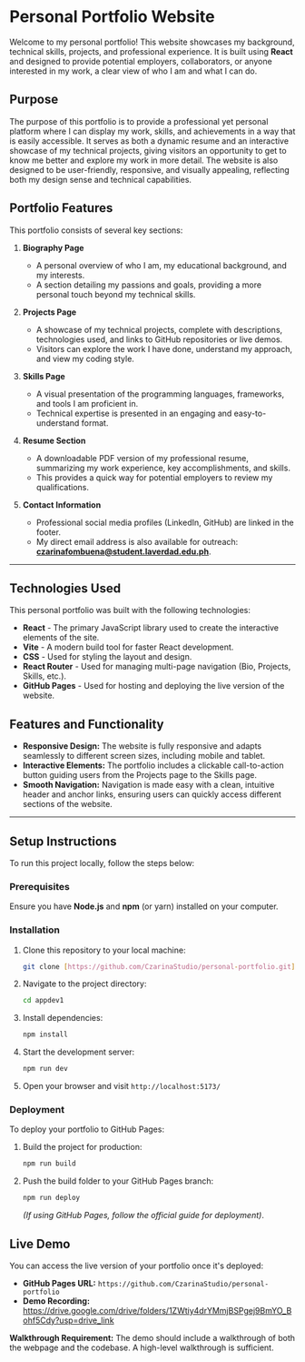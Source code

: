 # Personal Portfolio Website

Welcome to my personal portfolio! This website showcases my background, technical skills, projects, and professional experience. It is built using **React** and designed to provide potential employers, collaborators, or anyone interested in my work, a clear view of who I am and what I can do.

## Purpose

The purpose of this portfolio is to provide a professional yet personal platform where I can display my work, skills, and achievements in a way that is easily accessible. It serves as both a dynamic resume and an interactive showcase of my technical projects, giving visitors an opportunity to get to know me better and explore my work in more detail. The website is also designed to be user-friendly, responsive, and visually appealing, reflecting both my design sense and technical capabilities.

## Portfolio Features

This portfolio consists of several key sections:

1.  **Biography Page**
    * A personal overview of who I am, my educational background, and my interests.
    * A section detailing my passions and goals, providing a more personal touch beyond my technical skills.

2.  **Projects Page**
    * A showcase of my technical projects, complete with descriptions, technologies used, and links to GitHub repositories or live demos.
    * Visitors can explore the work I have done, understand my approach, and view my coding style.

3.  **Skills Page**
    * A visual presentation of the programming languages, frameworks, and tools I am proficient in.
    * Technical expertise is presented in an engaging and easy-to-understand format.

4.  **Resume Section**
    * A downloadable PDF version of my professional resume, summarizing my work experience, key accomplishments, and skills.
    * This provides a quick way for potential employers to review my qualifications.

5.  **Contact Information**
    * Professional social media profiles (LinkedIn, GitHub) are linked in the footer.
    * My direct email address is also available for outreach: **czarinafombuena@student.laverdad.edu.ph**.

---

## Technologies Used

This personal portfolio was built with the following technologies:

* **React** - The primary JavaScript library used to create the interactive elements of the site.
* **Vite** - A modern build tool for faster React development.
* **CSS** - Used for styling the layout and design.
* **React Router** - Used for managing multi-page navigation (Bio, Projects, Skills, etc.).
* **GitHub Pages** - Used for hosting and deploying the live version of the website.

## Features and Functionality

* **Responsive Design:** The website is fully responsive and adapts seamlessly to different screen sizes, including mobile and tablet.
* **Interactive Elements:** The portfolio includes a clickable call-to-action button guiding users from the Projects page to the Skills page.
* **Smooth Navigation:** Navigation is made easy with a clean, intuitive header and anchor links, ensuring users can quickly access different sections of the website.

---

## Setup Instructions

To run this project locally, follow the steps below:

### Prerequisites
Ensure you have **Node.js** and **npm** (or yarn) installed on your computer.

### Installation
1.  Clone this repository to your local machine:
    ```bash
    git clone [https://github.com/CzarinaStudio/personal-portfolio.git](https://github.com/CzarinaStudio/personal-portfolio.git)
    ```
2.  Navigate to the project directory:
    ```bash
    cd appdev1
    ```
3.  Install dependencies:
    ```bash
    npm install
    ```
4.  Start the development server:
    ```bash
    npm run dev
    ```
5.  Open your browser and visit `http://localhost:5173/` 

### Deployment
To deploy your portfolio to GitHub Pages:

1.  Build the project for production:
    ```bash
    npm run build
    ```
2.  Push the build folder to your GitHub Pages branch:
    ```bash
    npm run deploy
    ```
    *(If using GitHub Pages, follow the official guide for deployment)*.

## Live Demo

You can access the live version of your portfolio once it's deployed:

* **GitHub Pages URL:** `https://github.com/CzarinaStudio/personal-portfolio` 
* **Demo Recording:** https://drive.google.com/drive/folders/1ZWtiy4drYMmjBSPgej9BmYO_Bohf5Cdy?usp=drive_link

**Walkthrough Requirement:** The demo should include a walkthrough of both the webpage and the codebase. A high-level walkthrough is sufficient.